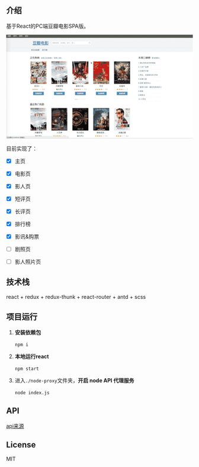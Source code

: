 ## 介绍

基于React的PC端豆瓣电影SPA版。

![preview](./doc/preview.gif)

目前实现了：

- [x] 主页
- [x] 电影页
- [x] 影人页
- [x] 短评页
- [x] 长评页
- [x] 排行榜
- [x] 影讯&购票 
- [ ] 剧照页


- [ ] 影人照片页

## 技术栈

react + redux + redux-thunk + react-router + antd + scss 

## 项目运行

1. **安装依赖包**

   `npm i`

2. **本地运行react**

   `npm start`

3. 进入`./node-proxy`文件夹，**开启 node API 代理服务**

   ` node index.js `

## API

[api来源](https://github.com/jokermonn/-Api/blob/master/DoubanMovie.md)

## License

MIT